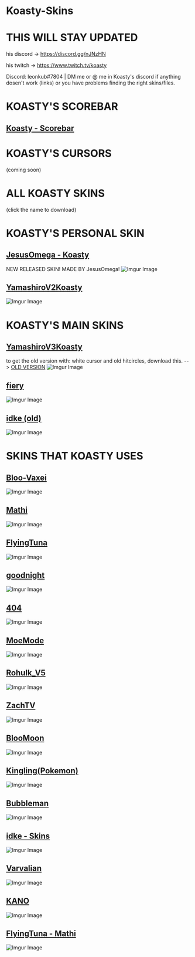 # Koasty-Skins

# THIS WILL STAY UPDATED

his discord -> https://discord.gg/nJNzHN

his twitch -> https://www.twitch.tv/koasty 

Discord: leonkub#7804 | DM me or @ me in Koasty's discord if anything dosen't work (links) or you have problems finding the right skins/files.

# KOASTY'S SCOREBAR
## [Koasty - Scorebar](https://download1074.mediafire.com/vo02hyiwd4zg/2dwaaspyivdyfe1/Koast+Scorebar.zip)

# KOASTY'S CURSORS
(coming soon)

# ALL KOASTY SKINS
(click the name to download)

# KOASTY'S PERSONAL SKIN
## [JesusOmega - Koasty](https://drive.google.com/file/d/1-7hN2_wgEuJjZtn1Afkf7b1m-NPijDZo/view)
NEW RELEASED SKIN! MADE BY JesusOmega!
![Imgur Image](https://i.imgur.com/7NA9Scc.jpg)

## [YamashiroV2Koasty](https://cdn.discordapp.com/attachments/633473018353680449/691489138595201084/YamashiroV2Koasty.osk)
![Imgur Image](https://osu.ppy.sh/ss/14652028/043f)

# KOASTY'S MAIN SKINS

## [YamashiroV3Koasty](https://www.mediafire.com/file/f5feb1xyqf1lv07/YamashiroV3Koasty.osk/file)
to get the old version with: white cursor and old hitcircles, download this. --> [OLD VERSION](https://download1320.mediafire.com/724d16vt8dfg/iu3s7j7o38xnseh/YamashiroV3.osk)
![Imgur Image](https://osu.ppy.sh/ss/15286022/6ff0)

## [fiery](https://download1352.mediafire.com/wfq5l5bl19gg/4ryl6qqet0xs9nc/fierymod+v8+realest+ver.osk)
![Imgur Image](https://skins.osuck.net/uploads/posts/2018-12/1543652013_screenshot1501.jpg)

## [idke (old)](http://download2008.mediafire.com/z5y6oalimc0g/iquuacals63m6eq/idke%2B1.1.osk)
![Imgur Image](https://skins.osuck.net/uploads/posts/2018-09/1537858215_bvputcn.jpg)

# SKINS THAT KOASTY USES

## [Bloo-Vaxei](https://download1323.mediafire.com/jyu2ackvm8bg/8jpod1981ctapz7/BlooMoon-Vaxei.osk)
![Imgur Image](https://osu.ppy.sh/ss/14772563/fe69)

## [Mathi](https://cdn.discordapp.com/attachments/633473018353680449/691489118496227358/Mathi.osk)
![Imgur Image](https://osu.ppy.sh/ss/14652029/0119)

## [FlyingTuna](https://cdn.discordapp.com/attachments/633473018353680449/691489112540184586/FlyingTuna.osk)
![Imgur Image](https://osu.ppy.sh/ss/14652061/bdfd)

## [goodnight](https://cdn.discordapp.com/attachments/633473018353680449/691489108085964850/goodnight.osk)
![Imgur Image](https://osu.ppy.sh/ss/14652050/c600)

## [404](https://cdn.discordapp.com/attachments/633473018353680449/691489058576269312/404.osk)
![Imgur Image](https://osu.ppy.sh/ss/14652055/cdb6)

## [MoeMode](https://cdn.discordapp.com/attachments/633473018353680449/691489046261661727/MoeMode.osk)
![Imgur Image](https://osu.ppy.sh/ss/14652044/cdb7)

## [Rohulk_V5](https://cdn.discordapp.com/attachments/633473018353680449/691488995707715614/Rohulk_V5.osk)
![Imgur Image](https://osu.ppy.sh/ss/14652015/9997)

## [ZachTV](http://download1761.mediafire.com/iihw18qpkgbg/tetx4jqf84tsxp6/ZachTV.osk)
![Imgur Image](https://osu.ppy.sh/ss/14670057/9f2a)

## [BlooMoon](https://drive.google.com/file/d/1B9xIOwFfJzbKd1U0j1Mw8HDe_QY-zo9y/view)
![Imgur Image](https://osu.ppy.sh/ss/14698226/da28)

## [Kingling(Pokemon)](https://download1650.mediafire.com/885t7rbi0qug/eeq6h7q5f93xlz6/Pok%EF%BF%BDmon+4+Gen+Kingling.osk)
![Imgur Image](https://osu.ppy.sh/ss/14698314/38eb)

## [Bubbleman](https://www.mediafire.com/file/6m40jm9mi21d89x/BubbleSkin20-03-20.osk/file)
![Imgur Image](https://osu.ppy.sh/ss/14741820/6167)

## [idke - Skins](https://www.mediafire.com/folder/aq1ufnj0yibds/idke%201.2) 
![Imgur Image](https://skins.osuck.net/uploads/posts/2019-04/1554353332_screenshot3560.jpg)

## [Varvalian](http://download855.mediafire.com/aruajgepkezg/pr8n1s15j37whi8/Komori+-+Pengu_Lian%28PwV%29.osk)
![Imgur Image](https://skins.osuck.net/uploads/posts/2019-08/1565775649_screenshot6287.jpg)

## [KANO](https://puu.sh/DlYUw.osk)
![Imgur Image](https://osu.ppy.sh/ss/14909567/bf86)

## [FlyingTuna - Mathi](https://drive.google.com/file/d/1Lr8OKg5ed-yHNCGPZfnns6Anq4je1XyD/view)
![Imgur Image](https://osu.ppy.sh/ss/14932286/77d1)
